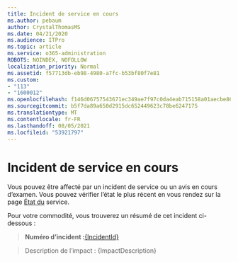 ```yaml
---
title: Incident de service en cours
ms.author: pebaum
author: CrystalThomasMS
ms.date: 04/21/2020
ms.audience: ITPro
ms.topic: article
ms.service: o365-administration
ROBOTS: NOINDEX, NOFOLLOW
localization_priority: Normal
ms.assetid: f57713db-eb98-4980-a7fc-b53bf80f7e81
ms.custom:
- "113"
- "1600012"
ms.openlocfilehash: f146d06757543671ec349ae7f97c0da4eab715158a01aecbe86d07094a582d01
ms.sourcegitcommit: b5f7da89a650d2915dc652449623c78be6247175
ms.translationtype: MT
ms.contentlocale: fr-FR
ms.lasthandoff: 08/05/2021
ms.locfileid: "53921797"
---
```

# <a name="service-incident-in-progress"></a>Incident de service en cours

Vous pouvez être affecté par un incident de service ou un avis en cours d’examen. Vous pouvez vérifier l’état le plus récent en vous rendez sur la page [État du](https://admin.microsoft.com/adminportal/home#/servicehealth) service.
  
Pour votre commodité, vous trouverez un résumé de cet incident ci-dessous :
  
> **Numéro d’incident :**[{IncidentId}](https://admin.microsoft.com/adminportal/home#/servicehealth)
    
> Description de l’impact : {ImpactDescription}
